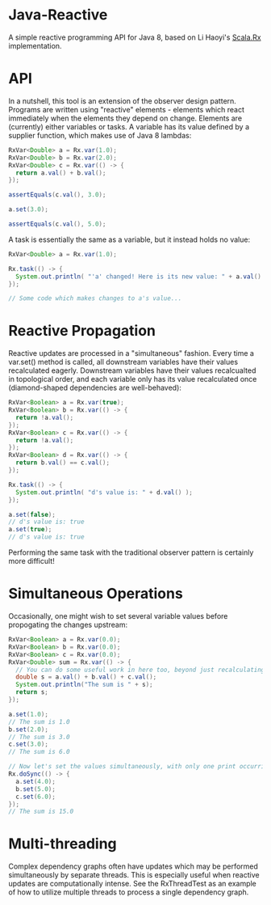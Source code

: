 # Java-Reactive

A simple reactive programming API for Java 8, based on Li Haoyi's [Scala.Rx](https://github.com/lihaoyi/scala.rx) implementation.

# API

In a nutshell, this tool is an extension of the observer design pattern. Programs are written using "reactive" elements - elements which react immediately when the elements they depend on change. Elements are (currently) either variables or tasks. A variable has its value defined by a supplier function, which makes use of Java 8 lambdas:

```java
RxVar<Double> a = Rx.var(1.0);
RxVar<Double> b = Rx.var(2.0);
RxVar<Double> c = Rx.var(() -> {
  return a.val() + b.val();
});

assertEquals(c.val(), 3.0);

a.set(3.0);

assertEquals(c.val(), 5.0);
```

A task is essentially the same as a variable, but it instead holds no value:

```java
RxVar<Double> a = Rx.var(1.0);

Rx.task(() -> {
  System.out.println( "'a' changed! Here is its new value: " + a.val() );
});

// Some code which makes changes to a's value...
```

# Reactive Propagation

Reactive updates are processed in a "simultaneous" fashion. Every time a var.set() method is called, all downstream variables have their values recalculated eagerly. Downstream variables have their values recalcualted in topological order, and each variable only has its value recalculated once (diamond-shaped dependencies are well-behaved):

```java
RxVar<Boolean> a = Rx.var(true);
RxVar<Boolean> b = Rx.var(() -> {
  return !a.val();
});
RxVar<Boolean> c = Rx.var(() -> {
  return !a.val();
});
RxVar<Boolean> d = Rx.var(() -> {
  return b.val() == c.val();
});

Rx.task(() -> {
  System.out.println( "d's value is: " + d.val() );
});

a.set(false);
// d's value is: true
a.set(true);
// d's value is: true
```

Performing the same task with the traditional observer pattern is certainly more difficult!

# Simultaneous Operations

Occasionally, one might wish to set several variable values before propogating the changes upstream:

```java
RxVar<Boolean> a = Rx.var(0.0);
RxVar<Boolean> b = Rx.var(0.0);
RxVar<Boolean> c = Rx.var(0.0);
RxVar<Double> sum = Rx.var(() -> {
  // You can do some useful work in here too, beyond just recalculating the value
  double s = a.val() + b.val() + c.val();
  System.out.println("The sum is " + s);
  return s;
});

a.set(1.0);
// The sum is 1.0
b.set(2.0);
// The sum is 3.0
c.set(3.0);
// The sum is 6.0

// Now let's set the values simultaneously, with only one print occurring:
Rx.doSync(() -> {
  a.set(4.0);
  b.set(5.0);
  c.set(6.0);
});
// The sum is 15.0
```

# Multi-threading

Complex dependency graphs often have updates which may be performed simultaneously by separate threads. This is especially useful when reactive updates are computationally intense. See the RxThreadTest as an example of how to utilize multiple threads to process a single dependency graph.
